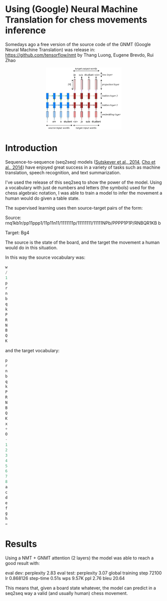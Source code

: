 
# Using (Google) Neural Machine Translation for chess movements inference

Somedays ago a free version of the source code of the GNMT (Google Neural Machine Translation) was release in: https://github.com/tensorflow/nmt
by Thang Luong, Eugene Brevdo, Rui Zhao

<p align="center">
<img width="48%" src="nmt/g3doc/img/seq2seq.jpg" />
<br>

# Introduction

Sequence-to-sequence (seq2seq) models
([Sutskever et al., 2014](https://papers.nips.cc/paper/5346-sequence-to-sequence-learning-with-neural-networks.pdf),
[Cho et al., 2014](http://emnlp2014.org/papers/pdf/EMNLP2014179.pdf)) have
enjoyed great success in a variety of tasks such as machine translation, speech
recognition, and text summarization.

I've used the release of this seq2seq to show the power of the model. Using a vocabulary with just de numbers and letters
(the symbols) used for the chess algebraic notation, I was able to train a model to infer the movement a human would do given
a table state.

The supervised learning uses then source-target pairs of the form:

Source:
rnq1kb1r/pp11ppp1/11p11n11/1111111p/11111111/11111NPb/PPPP1P1P/RNBQR1KB b

Target:
Bg4

The source is the state of the board, and the target the movement a human would do in this situation.

In this way the source vocabulary was:
``` python
w
/
1
p
r
n
b
q
k
P
R
N
B
Q
K
```

and the target vocabulary:
``` python
p
r
n
b
q
k
P
R
N
B
Q
K
x
+
O
-
1
2
3
4
5
6
7
8
a
c
d
e
f
g
h
=
```

# Results

Using a NMT + GNMT attention (2 layers) the model was able to reach a good result with:

eval dev: perplexity 2.83
eval test: perplexity 3.07
global training step 72100 lr 0.868126 step-time 0.51s wps 9.57K ppl 2.76 bleu 20.64

This means that, given a board state whatever, the model can predict in a seq2seq way a valid (and usually human)
chess movement.


